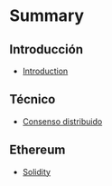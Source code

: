 # Summary

## Introducción

* [Introduction](README.md)

## Técnico

* [Consenso distribuido](tecnico/consenso-distribuido.md)

## Ethereum

* [Solidity](/tecnico/ethereum/solidity.md)

